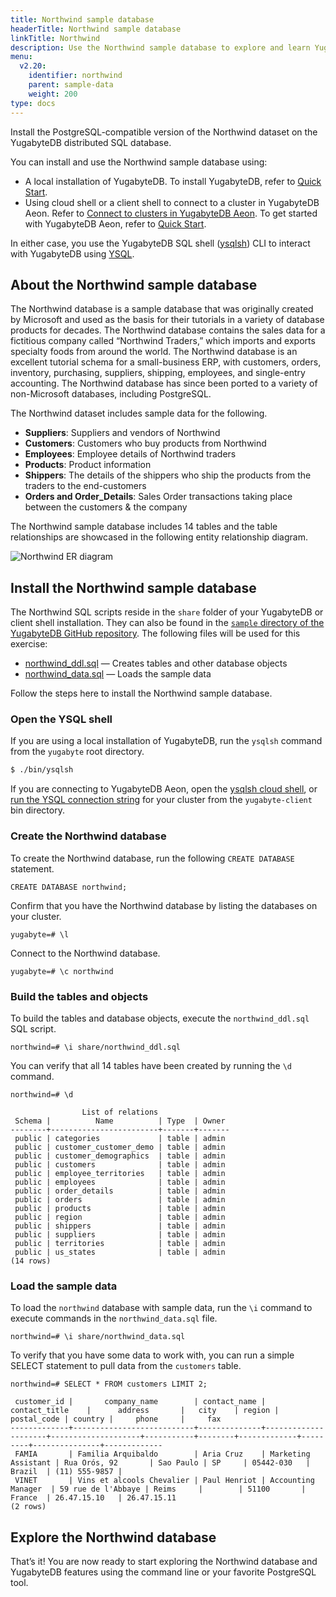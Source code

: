 ```yaml
---
title: Northwind sample database
headerTitle: Northwind sample database
linkTitle: Northwind
description: Use the Northwind sample database to explore and learn YugabyteDB.
menu:
  v2.20:
    identifier: northwind
    parent: sample-data
    weight: 200
type: docs
---
```


Install the PostgreSQL-compatible version of the Northwind dataset on the YugabyteDB distributed SQL database.

You can install and use the Northwind sample database using:

- A local installation of YugabyteDB. To install YugabyteDB, refer to [Quick Start](/preview/quick-start/).
- Using cloud shell or a client shell to connect to a cluster in YugabyteDB Aeon. Refer to [Connect to clusters in YugabyteDB Aeon](/preview/yugabyte-cloud/cloud-connect/). To get started with YugabyteDB Aeon, refer to [Quick Start](/preview/yugabyte-cloud/cloud-quickstart/).

In either case, you use the YugabyteDB SQL shell ([ysqlsh](../../admin/ysqlsh/)) CLI to interact with YugabyteDB using [YSQL](../../api/ysql/).

## About the Northwind sample database

The Northwind database is a sample database that was originally created by Microsoft and used as the basis for their tutorials in a variety of database products for decades. The Northwind database contains the sales data for a fictitious company called “Northwind Traders,” which imports and exports specialty foods from around the world. The Northwind database is an excellent tutorial schema for a small-business ERP, with customers, orders, inventory, purchasing, suppliers, shipping, employees, and single-entry accounting. The Northwind database has since been ported to a variety of non-Microsoft databases, including PostgreSQL.

The Northwind dataset includes sample data for the following.

- **Suppliers**: Suppliers and vendors of Northwind
- **Customers**: Customers who buy products from Northwind
- **Employees**: Employee details of Northwind traders
- **Products**: Product information
- **Shippers**: The details of the shippers who ship the products from the traders to the end-customers
- **Orders and Order_Details**: Sales Order transactions taking place between the customers & the company

The Northwind sample database includes 14 tables and the table relationships are showcased in the following entity relationship diagram.

![Northwind ER diagram](/images/sample-data/northwind/northwind-er-diagram.png)

## Install the Northwind sample database

The Northwind SQL scripts reside in the `share` folder of your YugabyteDB or client shell installation. They can also be found in the [`sample` directory of the YugabyteDB GitHub repository](https://github.com/yugabyte/yugabyte-db/tree/master/sample). The following files will be used for this exercise:

- [northwind_ddl.sql](https://raw.githubusercontent.com/yugabyte/yugabyte-db/master/sample/northwind_ddl.sql) — Creates tables and other database objects
- [northwind_data.sql](https://raw.githubusercontent.com/yugabyte/yugabyte-db/master/sample/northwind_data.sql) — Loads the sample data

Follow the steps here to install the Northwind sample database.

### Open the YSQL shell

If you are using a local installation of YugabyteDB, run the `ysqlsh` command from the `yugabyte` root directory.

```sh
$ ./bin/ysqlsh
```

If you are connecting to YugabyteDB Aeon, open the [ysqlsh cloud shell](/preview/yugabyte-cloud/cloud-connect/connect-cloud-shell/), or [run the YSQL connection string](/preview/yugabyte-cloud/cloud-connect/connect-client-shell/#ysqlsh) for your cluster from the `yugabyte-client` bin directory.

### Create the Northwind database

To create the Northwind database, run the following `CREATE DATABASE` statement.

```plpgsql
CREATE DATABASE northwind;
```

Confirm that you have the Northwind database by listing the databases on your cluster.

```plpgsql
yugabyte=# \l
```

Connect to the Northwind database.

```plpgsql
yugabyte=# \c northwind
```

### Build the tables and objects

To build the tables and database objects, execute the `northwind_ddl.sql` SQL script.

```plpgsql
northwind=# \i share/northwind_ddl.sql
```

You can verify that all 14 tables have been created by running the `\d` command.

```plpgsql
northwind=# \d
```

```output
                List of relations
 Schema |          Name          | Type  | Owner
--------+------------------------+-------+-------
 public | categories             | table | admin
 public | customer_customer_demo | table | admin
 public | customer_demographics  | table | admin
 public | customers              | table | admin
 public | employee_territories   | table | admin
 public | employees              | table | admin
 public | order_details          | table | admin
 public | orders                 | table | admin
 public | products               | table | admin
 public | region                 | table | admin
 public | shippers               | table | admin
 public | suppliers              | table | admin
 public | territories            | table | admin
 public | us_states              | table | admin
(14 rows)
```

### Load the sample data

To load the `northwind` database with sample data, run the `\i` command to execute commands in the `northwind_data.sql` file.

```plpgsql
northwind=# \i share/northwind_data.sql
```

To verify that you have some data to work with, you can run a simple SELECT statement to pull data from the `customers` table.

```plpgsql
northwind=# SELECT * FROM customers LIMIT 2;
```

```output
 customer_id |       company_name        | contact_name |    contact_title    |      address       |   city    | region | postal_code | country |     phone     |     fax
-------------+---------------------------+--------------+---------------------+--------------------+-----------+--------+-------------+---------+---------------+-------------
 FAMIA       | Familia Arquibaldo        | Aria Cruz    | Marketing Assistant | Rua Orós, 92       | Sao Paulo | SP     | 05442-030   | Brazil  | (11) 555-9857 |
 VINET       | Vins et alcools Chevalier | Paul Henriot | Accounting Manager  | 59 rue de l'Abbaye | Reims     |        | 51100       | France  | 26.47.15.10   | 26.47.15.11
(2 rows)
```

## Explore the Northwind database

That’s it! You are now ready to start exploring the Northwind database and YugabyteDB features using the command line or your favorite PostgreSQL tool.
